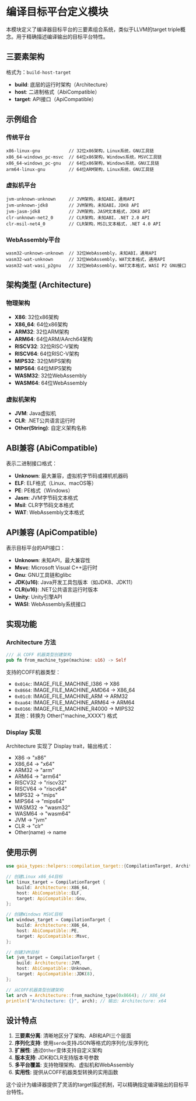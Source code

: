 # 编译目标平台定义模块

本模块定义了编译器目标平台的三要素组合系统，类似于LLVM的target triple概念。用于精确描述编译输出的目标平台特性。

## 三要素架构

格式为：`build-host-target`

- **build**: 底层的运行时架构（Architecture）
- **host**: 二进制格式（AbiCompatible）  
- **target**: API接口（ApiCompatible）

## 示例组合

### 传统平台
```text
x86-linux-gnu           // 32位x86架构，Linux系统，GNU工具链
x86_64-windows_pc-msvc  // 64位x86架构，Windows系统，MSVC工具链
x86_64-windows_pc-gnu   // 64位x86架构，Windows系统，GNU工具链
arm64-linux-gnu         // 64位ARM架构，Linux系统，GNU工具链
```

### 虚拟机平台
```text
jvm-unknown-unknown     // JVM架构，未知ABI，通用API
jvm-unknown-jdk8        // JVM架构，未知ABI，JDK8 API
jvm-jasm-jdk8           // JVM架构，JASM文本格式，JDK8 API
clr-unknown-net2_0      // CLR架构，未知ABI，.NET 2.0 API
clr-msil-net4_0         // CLR架构，MSIL文本格式，.NET 4.0 API
```

### WebAssembly平台
```text
wasm32-unknown-unknown  // 32位WebAssembly，未知ABI，通用API
wasm32-wat-unknown      // 32位WebAssembly，WAT文本格式，通用API
wasm32-wat-wasi_p2gnu   // 32位WebAssembly，WAT文本格式，WASI P2 GNU接口
```

## 架构类型 (Architecture)

### 物理架构
- **X86**: 32位x86架构
- **X86_64**: 64位x86架构  
- **ARM32**: 32位ARM架构
- **ARM64**: 64位ARM/AArch64架构
- **RISCV32**: 32位RISC-V架构
- **RISCV64**: 64位RISC-V架构
- **MIPS32**: 32位MIPS架构
- **MIPS64**: 64位MIPS架构
- **WASM32**: 32位WebAssembly
- **WASM64**: 64位WebAssembly

### 虚拟机架构
- **JVM**: Java虚拟机
- **CLR**: .NET公共语言运行时
- **Other(String)**: 自定义架构名称

## ABI兼容 (AbiCompatible)

表示二进制接口格式：

- **Unknown**: 最大兼容，虚拟机字节码或裸机机器码
- **ELF**: ELF格式（Linux、macOS等）
- **PE**: PE格式（Windows）
- **Jasm**: JVM字节码文本格式
- **Msil**: CLR字节码文本格式
- **WAT**: WebAssembly文本格式

## API兼容 (ApiCompatible)

表示目标平台的API接口：

- **Unknown**: 未知API，最大兼容性
- **Msvc**: Microsoft Visual C++运行时
- **Gnu**: GNU工具链和glibc
- **JDK(u16)**: Java开发工具包版本（如JDK8、JDK11）
- **CLR(u16)**: .NET公共语言运行时版本
- **Unity**: Unity引擎API
- **WASI**: WebAssembly系统接口

## 实现功能

### Architecture 方法

```rust
/// 从 COFF 机器类型创建架构
pub fn from_machine_type(machine: u16) -> Self
```

支持的COFF机器类型：
- `0x014c`: IMAGE_FILE_MACHINE_I386 → X86
- `0x8664`: IMAGE_FILE_MACHINE_AMD64 → X86_64  
- `0x01c0`: IMAGE_FILE_MACHINE_ARM → ARM32
- `0xaa64`: IMAGE_FILE_MACHINE_ARM64 → ARM64
- `0x0166`: IMAGE_FILE_MACHINE_R4000 → MIPS32
- 其他：转换为 Other("machine_XXXX") 格式

### Display 实现

Architecture 实现了 Display trait，输出格式：
- X86 → "x86"
- X86_64 → "x64"
- ARM32 → "arm"
- ARM64 → "arm64"
- RISCV32 → "riscv32"
- RISCV64 → "riscv64"
- MIPS32 → "mips"
- MIPS64 → "mips64"
- WASM32 → "wasm32"
- WASM64 → "wasm64"
- JVM → "jvm"
- CLR → "clr"
- Other(name) → name

## 使用示例

```rust
use gaia_types::helpers::compilation_target::{CompilationTarget, Architecture, AbiCompatible, ApiCompatible};

// 创建Linux x86_64目标
let linux_target = CompilationTarget {
    build: Architecture::X86_64,
    host: AbiCompatible::ELF,
    target: ApiCompatible::Gnu,
};

// 创建Windows MSVC目标
let windows_target = CompilationTarget {
    build: Architecture::X86_64,
    host: AbiCompatible::PE,
    target: ApiCompatible::Msvc,
};

// 创建JVM目标
let jvm_target = CompilationTarget {
    build: Architecture::JVM,
    host: AbiCompatible::Unknown,
    target: ApiCompatible::JDK(8),
};

// 从COFF机器类型创建架构
let arch = Architecture::from_machine_type(0x8664); // X86_64
println!("Architecture: {}", arch); // 输出: Architecture: x64
```

## 设计特点

1. **三要素分离**: 清晰地区分了架构、ABI和API三个层面
2. **序列化支持**: 使用`serde`支持JSON等格式的序列化/反序列化
3. **扩展性**: 通过`Other`变体支持自定义架构
4. **版本支持**: JDK和CLR支持版本号参数
5. **多平台覆盖**: 支持物理架构、虚拟机和WebAssembly
6. **实用性**: 提供从COFF机器类型转换的实用函数

这个设计为编译器提供了灵活的target描述机制，可以精确指定编译输出的目标平台特性。